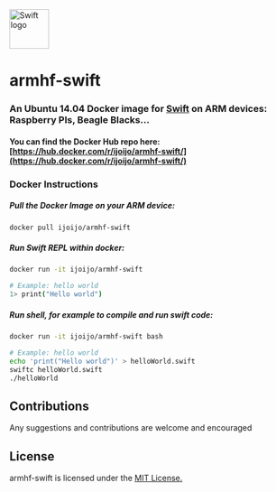 <img src="https://swift.org/assets/images/swift.svg" alt="Swift logo" height="70" >

# armhf-swift

### An Ubuntu 14.04 Docker image for [Swift](https://swift.org) on ARM devices: Raspberry PIs, Beagle Blacks...

#### You can find the Docker Hub repo here: [https://hub.docker.com/r/ijoijo/armhf-swift/](https://hub.docker.com/r/ijoijo/armhf-swift/)


### Docker Instructions

##### Pull the Docker Image on your ARM device:

```bash
docker pull ijoijo/armhf-swift
```


##### Run Swift REPL within docker:

```bash
docker run -it ijoijo/armhf-swift

# Example: hello world
1> print("Hello world")

```


##### Run shell, for example to compile and run swift code:

```bash
docker run -it ijoijo/armhf-swift bash

# Example: hello world
echo 'print("Hello world")' > helloWorld.swift
swiftc helloWorld.swift
./helloWorld

```


## Contributions

Any suggestions and contributions are welcome and encouraged


## License

armhf-swift is licensed under the [MIT License.](LICENSE.md)
